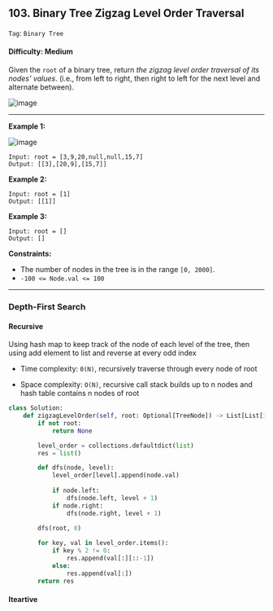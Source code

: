 ## 103. Binary Tree Zigzag Level Order Traversal

```Tag```: ```Binary Tree```

#### Difficulty: Medium

Given the ```root``` of a binary tree, return _the zigzag level order traversal of its nodes' values_. (i.e., from left to right, then right to left for the next level and alternate between).

![image](https://user-images.githubusercontent.com/35042430/219906380-80d3dff1-02dd-4ca5-b15a-ebe727931741.png)

---

__Example 1:__

![image](https://assets.leetcode.com/uploads/2021/02/19/tree1.jpg)
```
Input: root = [3,9,20,null,null,15,7]
Output: [[3],[20,9],[15,7]]
```

__Example 2:__
```
Input: root = [1]
Output: [[1]]
```

__Example 3:__
```
Input: root = []
Output: []
```

__Constraints:__

- The number of nodes in the tree is in the range ```[0, 2000]```.
- ```-100 <= Node.val <= 100```

---

### Depth-First Search

#### Recursive

Using hash map to keep track of the node of each level of the tree, then using add element to list and reverse at every odd index

- Time complexity: ```0(N)```, recursively traverse through every node of root

- Space complexity: ```O(N)```, recursive call stack builds up to n nodes and hash table contains n nodes of root

```Python
class Solution:
    def zigzagLevelOrder(self, root: Optional[TreeNode]) -> List[List[int]]:
        if not root:
            return None

        level_order = collections.defaultdict(list)
        res = list()

        def dfs(node, level):
            level_order[level].append(node.val)
            
            if node.left:
                dfs(node.left, level + 1)
            if node.right:
                dfs(node.right, level + 1)

        dfs(root, 0)
        
        for key, val in level_order.items():
            if key % 2 != 0:
                res.append(val[:][::-1])
            else:
                res.append(val[:])
        return res
```

#### Iteartive
